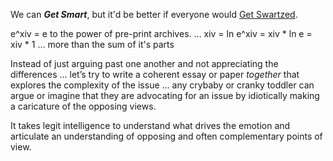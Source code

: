 We can ***Get Smart***, but it'd be better if everyone would [Get Swartzed](http://www.aaronsw.com/).

e^xiv = e to the power of pre-print archives. ... xiv = ln e^xiv = xiv * ln e = xiv * 1 ... more than the sum of it's parts 

Instead of just arguing past one another and not appreciating the differences … let’s try to write a coherent essay or paper *together* that explores the complexity of the issue ... any crybaby or cranky toddler can argue or imagine that they are advocating for an issue by idiotically making a caricature of the opposing views.

It takes legit intelligence to understand what drives the emotion and articulate an understanding of opposing and often complementary points of view.
